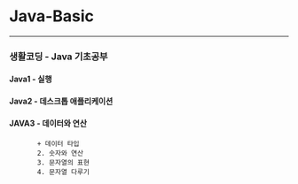 # Java-Basic 
-------------
### 생활코딩 - Java 기초공부

#### Java1 - 실행

#### Java2 - 데스크톱 애플리케이션

#### JAVA3 - 데이터와 연산 
           + 데이터 타입
           2. 숫자와 연산
           3. 문자열의 표현
           4. 문자열 다루기
